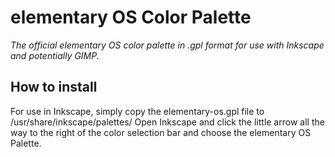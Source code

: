 # elementary OS Color Palette
*The official elementary OS color palette in .gpl format for use with Inkscape and potentially GIMP.*

## How to install
For use in Inkscape, simply copy the elementary-os.gpl file to /usr/share/inkscape/palettes/
Open Inkscape and click the little arrow all the way to the right of the color selection bar and choose the elementary OS Palette.
